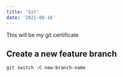 ```yaml
---
title: 'Git'
date: '2021-08-16'
---
```


This will be my git certificate

## Create a new feature branch

```code
git switch -C new-branch-name
```
